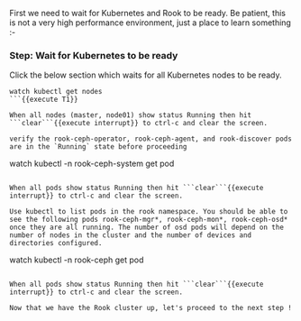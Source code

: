 First we need to wait for Kubernetes and Rook to be ready. Be patient, this is not a very high performance environment, just a place to learn something :-

### Step: Wait for Kubernetes to be ready

Click the below section which waits for all Kubernetes nodes to be ready.
```
watch kubectl get nodes
```{{execute T1}}

When all nodes (master, node01) show status Running then hit ```clear```{{execute interrupt}} to ctrl-c and clear the screen.

verify the rook-ceph-operator, rook-ceph-agent, and rook-discover pods are in the `Running` state before proceeding
```
watch kubectl -n rook-ceph-system get pod
```{{execute T1}}

When all pods show status Running then hit ```clear```{{execute interrupt}} to ctrl-c and clear the screen.

Use kubectl to list pods in the rook namespace. You should be able to see the following pods rook-ceph-mgr*, rook-ceph-mon*, rook-ceph-osd* once they are all running. The number of osd pods will depend on the number of nodes in the cluster and the number of devices and directories configured.

```
watch kubectl -n rook-ceph get pod
```{{execute T1}}

When all pods show status Running then hit ```clear```{{execute interrupt}} to ctrl-c and clear the screen.

Now that we have the Rook cluster up, let's proceed to the next step !
